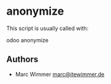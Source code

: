 # anonymize

This script is usually called with:


odoo anonymize



## Authors

* Marc Wimmer <marc@itewimmer.de>

